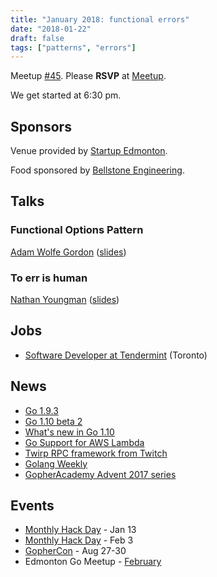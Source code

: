 ```yaml
---
title: "January 2018: functional errors"
date: "2018-01-22"
draft: false
tags: ["patterns", "errors"]
---
```

Meetup [#45](https://github.com/edmontongo/presentations/issues/74). Please **RSVP** at [Meetup](https://www.meetup.com/startupedmonton/events/ddzwmnyxcbdc/).

We get started at 6:30 pm.

## Sponsors

Venue provided by [Startup Edmonton](https://www.startupedmonton.com/).

Food sponsored by [Bellstone Engineering](https://bellstone.ca/).

## Talks

### Functional Options Pattern

[Adam Wolfe Gordon](https://github.com/adamwg) ([slides](https://github.com/edmontongo/presentations/blob/master/2018-01/functional-options/2018-01-22_Functional%20Options%20Pattern.pdf))

### To err is human

[Nathan Youngman](https://github.com/nathany) ([slides](https://github.com/edmontongo/presentations/2018-01/err/err.slide))

## Jobs

- [Software Developer at Tendermint](https://tendermint.com/careers/apps-developer) (Toronto)

## News

- [Go 1.9.3](https://groups.google.com/forum/#!msg/golang-nuts/7VWC5pzjg7A/E5McanH0AgAJ)
- [Go 1.10 beta 2](https://groups.google.com/forum/#!topic/golang-announce/mfyjMHbaeDA)
- [What's new in Go 1.10](https://blog.gopheracademy.com/advent-2017/go-1.10/)
- [Go Support for AWS Lambda](https://aws.amazon.com/blogs/compute/announcing-go-support-for-aws-lambda/)
- [Twirp RPC framework from Twitch](https://blog.twitch.tv/twirp-a-sweet-new-rpc-framework-for-go-5f2febbf35f)
- [Golang Weekly](https://golangweekly.com/issues/194)
- [GopherAcademy Advent 2017 series](https://blog.gopheracademy.com/)

## Events

- [Monthly Hack Day](https://www.meetup.com/startupedmonton/events/qvnfrlyxcbjb/) - Jan 13
- [Monthly Hack Day](https://www.meetup.com/startupedmonton/events/qvnfrlyxdbfb/) - Feb 3
- [GopherCon](https://www.gophercon.com/) - Aug 27-30
- Edmonton Go Meetup - [February](/meetup/2018-02/)
